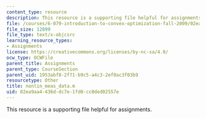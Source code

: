 ```yaml
---
content_type: resource
description: This resource is a supporting file helpful for assignments.
file: /courses/6-079-introduction-to-convex-optimization-fall-2009/02ea9aa4436ddc7e1fd0cc0ded02557e_nonlin_meas_data.m
file_size: 12899
file_type: text/x-objcsrc
learning_resource_types:
- Assignments
license: https://creativecommons.org/licenses/by-nc-sa/4.0/
ocw_type: OCWFile
parent_title: Assignments
parent_type: CourseSection
parent_uid: 1953abf8-2f71-b9c5-a4c3-2ef0ac3f03b9
resourcetype: Other
title: nonlin_meas_data.m
uid: 02ea9aa4-436d-dc7e-1fd0-cc0ded02557e
---
```

This resource is a supporting file helpful for assignments.